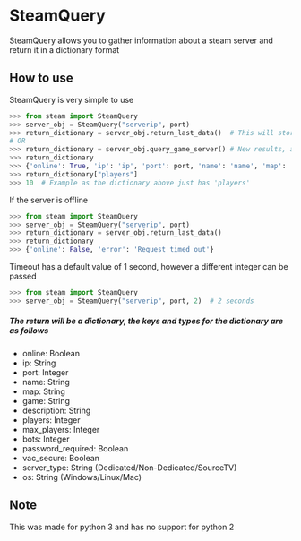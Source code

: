 # SteamQuery

SteamQuery allows you to gather information about a steam server and return it in a dictionary format

## How to use

SteamQuery is very simple to use
```python
>>> from steam import SteamQuery
>>> server_obj = SteamQuery("serverip", port)
>>> return_dictionary = server_obj.return_last_data()  # This will store the last results so you dont need to query again
# OR
>>> return_dictionary = server_obj.query_game_server() # New results, also saved and can be retrieved via the return_last_data method
>>> return_dictionary
>>> {'online': True, 'ip': 'ip', 'port': port, 'name': 'name', 'map': 'map', 'game': 'game', 'description': 'server desc', 'players': players, 'max_players': slots, 'bots': bots, 'password_required': bool, 'vac_secure': bool, 'server-type': 'type', 'os': 'os'}
>>> return_dictionary["players"]
>>> 10  # Example as the dictionary above just has 'players'
```

If the server is offline
```python
>>> from steam import SteamQuery
>>> server_obj = SteamQuery("serverip", port)
>>> return_dictionary = server_obj.return_last_data()
>>> return_dictionary
>>> {'online': False, 'error': 'Request timed out'}
```
Timeout has a default value of 1 second, however a different integer can be passed
```python
>>> from steam import SteamQuery
>>> server_obj = SteamQuery("serverip", port, 2)  # 2 seconds
```

##### The return will be a dictionary, the keys and types for the dictionary are as follows
* online: Boolean
* ip: String
* port: Integer
* name: String
* map: String
* game: String
* description: String
* players: Integer
* max_players: Integer
* bots: Integer
* password_required: Boolean
* vac_secure: Boolean
* server_type: String (Dedicated/Non-Dedicated/SourceTV)
* os: String (Windows/Linux/Mac)

## Note
This was made for python 3 and has no support for python 2
